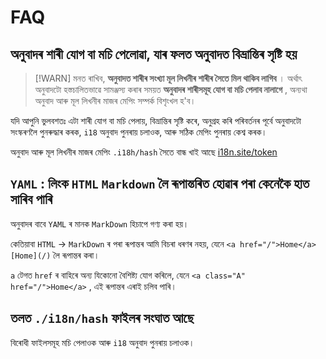 # FAQ

## অনুবাদৰ শাৰী যোগ বা মচি পেলোৱা, যাৰ ফলত অনুবাদত বিভ্ৰান্তিৰ সৃষ্টি হয়

> [!WARN]
> মনত ৰাখিব, **অনুবাদত শাৰীৰ সংখ্যা মূল লিখনীৰ শাৰীৰ সৈতে মিল থাকিব লাগিব** ।
> অৰ্থাৎ অনুবাদটো হস্তচালিতভাৱে সামঞ্জস্য কৰাৰ সময়ত **অনুবাদৰ শাৰীসমূহ যোগ বা মচি পেলাব নালাগে** , অন্যথা অনুবাদ আৰু মূল লিখনীৰ মাজৰ মেপিং সম্পৰ্ক বিশৃংখল হ'ব।

যদি আপুনি ভুলবশতঃ এটা শাৰী যোগ বা মচি পেলায়, বিভ্ৰান্তিৰ সৃষ্টি কৰে, অনুগ্ৰহ কৰি পৰিবৰ্তনৰ পূৰ্বে অনুবাদটো সংস্কৰণলৈ পুনৰুদ্ধাৰ কৰক, `i18` অনুবাদ পুনৰায় চলাওক, আৰু সঠিক মেপিং পুনৰায় কেশ্ব কৰক।

অনুবাদ আৰু মূল লিখনীৰ মাজৰ মেপিং `.i18h/hash` সৈতে বান্ধ খাই আছে [i18n.site/token](//i18n.site/token)

## `YAML` : লিংক `HTML` `Markdown` লৈ ৰূপান্তৰিত হোৱাৰ পৰা কেনেকৈ হাত সাৰিব পাৰি

অনুবাদৰ বাবে `YAML` ৰ মানক `MarkDown` হিচাপে গণ্য কৰা হয়।

কেতিয়াবা `HTML` → `MarkDown` ৰ পৰা ৰূপান্তৰ আমি বিচৰা ধৰণৰ নহয়, যেনে `<a href="/">Home</a>` `[Home](/)` লৈ ৰূপান্তৰ কৰা।

`a` টেগত `href` ৰ বাহিৰে অন্য যিকোনো বৈশিষ্ট্য যোগ কৰিলে, যেনে `<a class="A" href="/">Home</a>` , এই ৰূপান্তৰ এৰাই চলিব পাৰি।

## তলত `./i18n/hash` ফাইলৰ সংঘাত আছে

বিৰোধী ফাইলসমূহ মচি পেলাওক আৰু `i18` অনুবাদ পুনৰায় চলাওক।